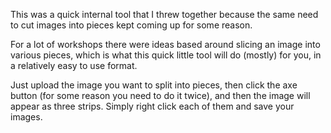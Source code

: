 This was a quick internal tool that I threw together because the same need to cut images into pieces kept coming up for some reason.

For a lot of workshops there were ideas based around slicing an image into various pieces, which is what this quick little tool will do (mostly) for you, in a relatively easy to use format.

Just upload the image you want to split into pieces, then click the axe button (for some reason you need to do it twice), and then the image will appear as three strips. Simply right click each of them and save your images.
